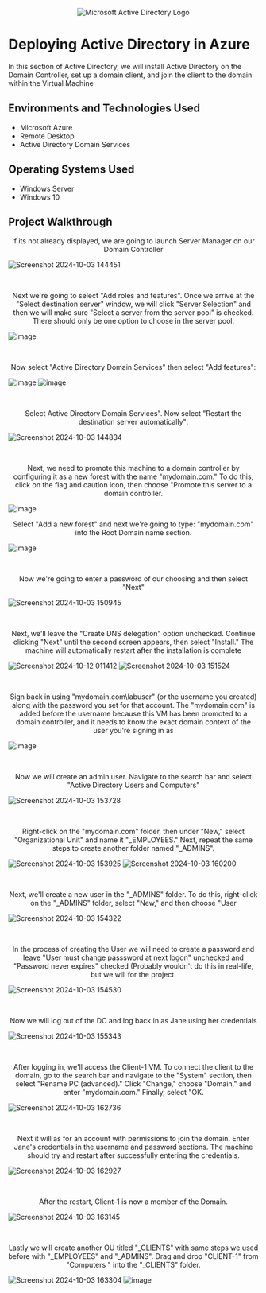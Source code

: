<p align="center">
<img src="https://i.imgur.com/pU5A58S.png" alt="Microsoft Active Directory Logo"/>
</p>

<h1>Deploying Active Directory in Azure</h1>
In this section of Active Directory, we will install Active Directory on the Domain Controller, set up a domain client, and join the client to the domain within the Virtual Machine<br />



<h2>Environments and Technologies Used</h2>

- Microsoft Azure 
- Remote Desktop
- Active Directory Domain Services

<h2>Operating Systems Used </h2>

- Windows Server 
- Windows 10 


<h2>Project Walkthrough</h2>

<p align="center">
If its not already displayed, we are going to launch Server Manager on our Domain Controller
<br/>

![Screenshot 2024-10-03 144451](https://github.com/user-attachments/assets/63cd699f-2067-4e01-bcf5-b8a98e010aec)

<br/>

<p align="center">
Next we're going to select "Add roles and features". Once we arrive at the "Select destination server" window, we will click "Server Selection" and then we will make sure "Select a server from the server pool" is checked. There should only be one option to choose in the server pool. 
<br/> 

![image](https://github.com/user-attachments/assets/15114d9b-418b-424e-a074-1e6c5453fd1c)

<br/>


<p align="center">
Now select "Active Directory Domain Services" then select "Add features": 
<br/>

![image](https://github.com/user-attachments/assets/6cb06787-0bbd-4e78-93ab-9af7df5c67b2)
![image](https://github.com/user-attachments/assets/1cfaddab-9bbd-4c35-babc-5be8e8c76f73)

<br />

<p align="center">
Select Active Directory Domain Services". Now select "Restart the destination server automatically":
<br/>

![Screenshot 2024-10-03 144834](https://github.com/user-attachments/assets/d371cad7-da41-4df9-ba44-71955e5f72bb)

<br />

<p align="center"> 
Next, we need to promote this machine to a domain controller by configuring it as a new forest with the name "mydomain.com." To do this, click on the flag and caution icon, then choose "Promote this server to a domain controller.
<br/>

![image](https://github.com/user-attachments/assets/84d57430-93ca-44c6-81fd-2e176fa6911f)

<p align="center">
Select "Add a new forest" and next we're going to type: "mydomain.com" into the Root Domain name section. 
<br/>

![image](https://github.com/user-attachments/assets/870becb2-82dc-4f2e-9605-1e418449d73a)

<br/>

<p align="center">
Now we're going to enter a password of our choosing and then select "Next"
<br/>

![Screenshot 2024-10-03 150945](https://github.com/user-attachments/assets/51e1b5c9-71c9-4782-919a-cf5ad5685c9b)

<br/>

<p align="center">
Next, we'll leave the "Create DNS delegation" option unchecked. Continue clicking "Next" until the second screen appears, then select "Install." The machine will automatically restart after the installation is complete
<br/>

![Screenshot 2024-10-12 011412](https://github.com/user-attachments/assets/9eea97dc-259c-4b2a-b1d0-70d304b0ad8d)
![Screenshot 2024-10-03 151524](https://github.com/user-attachments/assets/0a38db2e-8f66-4059-9e42-907c41cf0409)

<br/>

<p align="center">
Sign back in using "mydomain.com\labuser" (or the username you created) along with the password you set for that account. The "mydomain.com" is added before the username because this VM has been promoted to a domain controller, and it needs to know the exact domain context of the user you're signing in as
<br/>
  
![image](https://github.com/user-attachments/assets/e2637f23-2a2e-4ed7-9b98-1710d36e16e4)

<br/>

<p align="center">
Now we will create an admin user. Navigate to the search bar and select "Active Directory Users and Computers" 
<br/>

![Screenshot 2024-10-03 153728](https://github.com/user-attachments/assets/f4551d58-6246-4b15-ba54-8f9026c60de4)

<br/>

<p align="center">
Right-click on the "mydomain.com" folder, then under "New," select "Organizational Unit" and name it "_EMPLOYEES." Next, repeat the same steps to create another folder named "_ADMINS". 
<br/> 

![Screenshot 2024-10-03 153925](https://github.com/user-attachments/assets/16f3fbc8-f141-4cb2-b0a5-7536a3f126dc)
![Screenshot 2024-10-03 160200](https://github.com/user-attachments/assets/91fda991-2885-452c-8c25-2547b0f371a4)

<br/> 

<p align="center"> 
Next, we'll create a new user in the "_ADMINS" folder. To do this, right-click on the "_ADMINS" folder, select "New," and then choose "User
<br/>

![Screenshot 2024-10-03 154322](https://github.com/user-attachments/assets/32a37eff-a2e7-4237-a81d-fec7c012693c)

<br/>

<p align="center"> 
In the process of creating the User we will need to create a password and leave "User must change passsword at next logon" unchecked and "Password never expires" checked (Probably wouldn't do this in real-life, but we will for the project. 
<br/>

![Screenshot 2024-10-03 154530](https://github.com/user-attachments/assets/62ed4f68-1d1a-409d-b1b2-957397510598)

<br/>

<p align="center"> 
Now we will log out of the DC and log back in as Jane using her credentials 
<br/>

![Screenshot 2024-10-03 155343](https://github.com/user-attachments/assets/6589a3b6-0e06-4efe-a175-876968be6ae5)

<br/> 

<p align="center"> 
After logging in, we'll access the Client-1 VM. To connect the client to the domain, go to the search bar and navigate to the "System" section, then select "Rename PC (advanced)." Click "Change," choose "Domain," and enter "mydomain.com." Finally, select "OK.
<br/> 

![Screenshot 2024-10-03 162736](https://github.com/user-attachments/assets/bcda3555-8d0a-4a74-9a0f-a886ec1242c9)

<br/>

<p align="center"> 
Next it will as for an account with permissions to join the domain. Enter Jane's credentials in the username and password sections. The machine should try and restart after successfully entering the credentials. 
<br/>

![Screenshot 2024-10-03 162927](https://github.com/user-attachments/assets/3d90a4bf-d6fe-44c8-842f-1cda6cd7e489)

<br/>

<p align="center">
After the restart, Client-1 is now a member of the Domain. 
<br/>

![Screenshot 2024-10-03 163145](https://github.com/user-attachments/assets/3e2c7163-4287-42c5-9e45-691c7397f017)

<br/>

<p align="center"> 
Lastly we will create another OU titled "_CLIENTS" with same steps we used before with "_EMPLOYEES" and "_ADMINS". Drag and drop "CLIENT-1" from "Computers " into the "_CLIENTS" folder. 
<br/>

![Screenshot 2024-10-03 163304](https://github.com/user-attachments/assets/7585d3e5-baf6-477f-b759-b2c85390443a)
![image](https://github.com/user-attachments/assets/0b4ac92f-e90e-40f1-92a9-81907c6d42ec)

